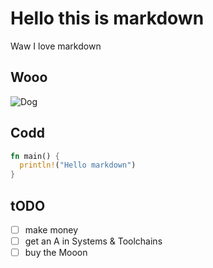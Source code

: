 # Hello this is markdown
Waw I love markdown

## Wooo

![Dog](https://upload.wikimedia.org/wikipedia/commons/thumb/1/15/Cat_August_2010-4.jpg/1200px-Cat_August_2010-4.jpg)

## Codd

``` Rust
fn main() {
  println!("Hello markdown")
}
```

## tODO

- [ ] make money
- [ ] get an A in Systems & Toolchains
- [ ] buy the Mooon
